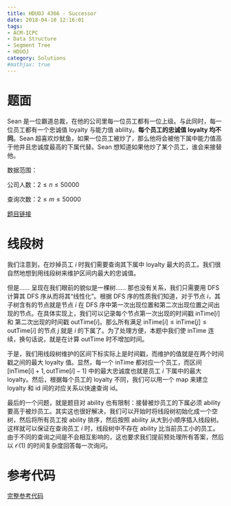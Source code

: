 ```yaml
---
title: HDUOJ 4366 - Successor
date: 2018-04-10 12:16:01
tags: 
- ACM-ICPC
- Data Structure
- Segment Tree
- HDUOJ
category: Solutions
#mathjax: true
---
```


# 题面

Sean 是一位霸道总裁，在他的公司里每一位员工都有一位上级。与此同时，每一位员工都有一个忠诚值 $\text{loyalty}$ 与能力值 $\text{ablilty}$。**每个员工的忠诚值 $\text{loyalty}$ 均不同**。Sean 超喜欢炒鱿鱼，如果一位员工被炒了，那么他将会被他下属中能力值高于他并且忠诚度最高的下属代替。Sean 想知道如果他炒了某个员工，谁会来接替他。

数据范围：

公司人数：$2 \le n \le 50000$

查询次数：$2 \le m \le 50000$

[题目链接](http://acm.hdu.edu.cn/showproblem.php?pid=4366)



# 线段树

我们注意到，在炒掉员工 $i$ 时我们需要查询其下属中 $\text{loyalty}$ 最大的员工。我们很自然地想到用线段树来维护区间内最大的忠诚值。

但是…… 呈现在我们眼前的貌似是一棵树…… 那也没有关系，我们只需要用 DFS 计算其 DFS 序从而将其“线性化”。根据 DFS 序的性质我们知道，对于节点 $i$，其子树含有的节点就是节点 $i$ 在 DFS 序中第一次出现位置和第二次出现位置之间出现的节点。在具体实现上，我们可以记录每个节点第一次出现的时间戳 $\text{inTime}[i]$ 和 第二次出现的时间戳 $\text{outTime}[i]$。那么所有满足 $\text{inTime}[i] \le \text{inTime}[j] \le \text{outTime}[i]$ 的节点 $j$ 就是 $i$ 的下属了。为了处理方便，本题中我们使 $\text{inTime}$ 连续，换句话说，就是在计算 $\text{outTime}$ 时不增加时间。

于是，我们用线段树维护的区间下标实际上是时间戳，而维护的值就是在两个时间戳之间的最大 $\text{loyalty}$ 值。显然，每一个 $\text{inTime}$ 都对应一个员工，而区间 $[\text{inTime[i]} + 1, \text{outTime}[i] - 1]$ 中的最大忠诚度也就是员工 $i$ 下属中的最大 $\text{loyalty}$。然后，根据每个员工的 $\text{loyalty}$ 不同，我们可以用一个 $\text{map}$ 来建立 $\text{loyalty}$ 和 $\text{id}$ 间的对应关系以快速查询 $\text{id}$。

最后的一个问题，就是题目对 $\text{ability}$ 也有限制：接替被炒员工的下属必须 $\text{ability}$ 要高于被炒员工。其实这也很好解决，我们可以开始时将线段树初始化成一个空树，然后将所有员工按 $\text{ability}$ 排序，然后按照 $\text{ability}$ 从大到小顺序插入线段树。这样就可以保证在查询员工 $i$ 时，线段树中不存在 $\text{ability}$ 比当前员工小的员工。由于不同的查询之间是不会相互影响的，这也要求我们提前预处理所有答案，然后以 $\mathcal{O}(1)$ 的时间复杂度回答每一次询问。



# 参考代码

[完整参考代码](https://github.com/codgician/ACM-ICPC/blob/master/HDUOJ/4366/segment_tree.cpp)

